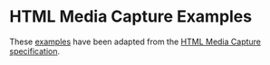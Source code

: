 HTML Media Capture Examples
==================

These [examples](http://anssiko.github.io/html-media-capture/) have been adapted from the [HTML Media Capture specification](http://dev.w3.org/2009/dap/camera/).
